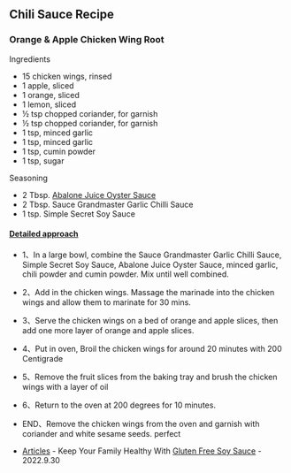 ## Chili Sauce Recipe

### Orange & Apple Chicken Wing Root
  
Ingredients
- 15 chicken wings, rinsed
- 1 apple, sliced
- 1 orange, sliced
- 1 lemon, sliced
- ½ tsp chopped coriander, for garnish
- ½ tsp chopped coriander, for garnish
- 1 tsp, minced garlic
- 1 tsp, minced garlic
- 1 tsp, cumin powder
- 1 tsp, sugar
    
Seasoning
- 2 Tbsp. [Abalone Juice Oyster Sauce](https://saucegrandmaster.com)
- 2 Tbsp. Sauce Grandmaster Garlic Chilli Sauce
- 1 tsp. Simple Secret Soy Sauce
#### [Detailed approach](https://saucegrandmaster.com/orange-apple-chicken-wing-root/)

- 1、In a large bowl, combine the Sauce Grandmaster Garlic Chilli Sauce, Simple Secret Soy Sauce, Abalone Juice Oyster Sauce, minced garlic, chili powder and cumin powder. Mix until well combined.
- 2、Add in the chicken wings. Massage the marinade into the chicken wings and allow them to marinate for 30 mins.
- 3、Serve the chicken wings on a bed of orange and apple slices, then add one more layer of orange and apple slices.
- 4、Put in oven, Broil the chicken wings for around 20 minutes with 200 Centigrade
- 5、Remove the fruit slices from the baking tray and brush the chicken wings with a layer of oil
- 6、Return to the oven at 200 degrees for 10 minutes.
- END、Remove the chicken wings from the oven and garnish with coriander and white sesame seeds. perfect



- [Articles](https://saucegrandmaster.com/keep-your-family-healthy-with-gluten-free-soy-sauce/) - Keep Your Family Healthy With [Gluten Free Soy Sauce](https://saucegrandmaster.com/all-product/soy-sauce/gluten-free-soy-sauce/) - 2022.9.30
